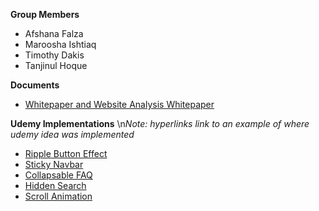 **__Group Members__**
- Afshana Falza
- Maroosha Ishtiaq
- Timothy Dakis
- Tanjinul Hoque

**__Documents__**
- [Whitepaper and Website Analysis Whitepaper](https://github.com/afshanafalza/BookStore/blob/0b29e22bf2867a86bc0f1a69eb3b72b46ff07633/Whitepapers,%20Graypaper,%20Video%20and%20Wireframes/Whitepaper%20and%20Website%20Analysis.pdf)

**__Udemy Implementations__**
\n*Note: hyperlinks link to an example of where udemy idea was implemented*
- [Ripple Button Effect](https://github.com/afshanafalza/BookStore/blob/main/helpPage/help_script.js#L10)
- [Sticky Navbar](https://github.com/afshanafalza/BookStore/blob/main/script.js#L1)
- [Collapsable FAQ](https://github.com/afshanafalza/BookStore/blob/main/helpPage/help_script.js#L1)
- [Hidden Search](https://github.com/afshanafalza/BookStore/blob/main/bookView/book_script.js#L41)
- [Scroll Animation](https://github.com/afshanafalza/BookStore/blob/main/helpPage/help_script.js#L10)
